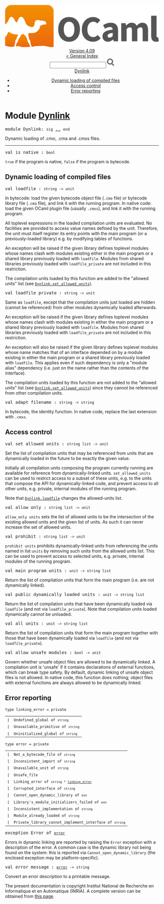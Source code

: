 <!-- ((! set title API !)) ((! set documentation !)) ((! set api !)) ((! set nobreadcrumb !)) -->
<div class="api"><header><nav class="toc brand"><a class="brand" href="https://ocaml.org/"><img src="colour-logo-gray.svg" class="svg" alt="OCaml"></a></nav><nav class="toc"><div class="toc_version"><a href="/docs" id="version-select">Version 4.09</a></div><a href="index.html">&lt; General Index</a><div class="api_search"><input type="text" name="apisearch" id="api_search" oninput="mySearch(false);" onkeypress="this.oninput();" onclick="this.oninput();" onpaste="this.oninput();">
<img src="search_icon.svg" alt="Search" class="svg" onclick="mySearch(false)"></div>
<div id="search_results"></div><div class="toc_title"><a href="#top">Dynlink</a></div><ul><li><a href="#1_Dynamicloadingofcompiledfiles">Dynamic loading of compiled files</a></li><li><a href="#1_Accesscontrol">Access control</a></li><li><a href="#1_Errorreporting">Error reporting</a></li></ul></nav></header>

<h1>Module <a href="type_Dynlink.html">Dynlink</a></h1>

<pre><span id="MODULEDynlink"><span class="keyword">module</span> Dynlink</span>: <code class="code"><span class="keyword">sig</span></code> <a href="Dynlink.html">..</a> <code class="code"><span class="keyword">end</span></code></pre><div class="info module top">
<div class="info-desc">
<p>Dynamic loading of .cmo, .cma and .cmxs files.</p>
</div>
</div>
<hr width="100%">

<pre><span id="VALis_native"><span class="keyword">val</span> is_native</span> : <code class="type">bool</code></pre><div class="info ">
<div class="info-desc">
<p><code class="code"><span class="keyword">true</span></code> if the program is native,
    <code class="code"><span class="keyword">false</span></code> if the program is bytecode.</p>
</div>
</div>
<h2 id="1_Dynamicloadingofcompiledfiles">Dynamic loading of compiled files</h2>
<pre><span id="VALloadfile"><span class="keyword">val</span> loadfile</span> : <code class="type">string -&gt; unit</code></pre><div class="info ">
<div class="info-desc">
<p>In bytecode: load the given bytecode object file (<code class="code">.cmo</code> file) or
    bytecode library file (<code class="code">.cma</code> file), and link it with the running
    program. In native code: load the given OCaml plugin file (usually
    <code class="code">.cmxs</code>), and link it with the running program.</p>

<p>All toplevel expressions in the loaded compilation units
    are evaluated. No facilities are provided to
    access value names defined by the unit. Therefore, the unit
    must itself register its entry points with the main program (or a
    previously-loaded library) e.g. by modifying tables of functions.</p>

<p>An exception will be raised if the given library defines toplevel
    modules whose names clash with modules existing either in the main
    program or a shared library previously loaded with <code class="code">loadfile</code>.
    Modules from shared libraries previously loaded with
    <code class="code">loadfile_private</code> are not included in this restriction.</p>

<p>The compilation units loaded by this function are added to the
    "allowed units" list (see <a href="Dynlink.html#VALset_allowed_units"><code class="code"><span class="constructor">Dynlink</span>.set_allowed_units</code></a>).</p>
</div>
</div>

<pre><span id="VALloadfile_private"><span class="keyword">val</span> loadfile_private</span> : <code class="type">string -&gt; unit</code></pre><div class="info ">
<div class="info-desc">
<p>Same as <code class="code">loadfile</code>, except that the compilation units just loaded
    are hidden (cannot be referenced) from other modules dynamically
    loaded afterwards.</p>

<p>An exception will be raised if the given library defines toplevel
    modules whose names clash with modules existing in either the main
    program or a shared library previously loaded with <code class="code">loadfile</code>.
    Modules from shared libraries previously loaded with
    <code class="code">loadfile_private</code> are not included in this restriction.</p>

<p>An exception will also be raised if the given library defines
    toplevel modules whose name matches that of an interface depended
    on by a module existing in either the main program or a shared
    library previously loaded with <code class="code">loadfile</code>. This applies even if
    such dependency is only a "module alias" dependency (i.e. just on
    the name rather than the contents of the interface).</p>

<p>The compilation units loaded by this function are not added to the
    "allowed units" list (see <a href="Dynlink.html#VALset_allowed_units"><code class="code"><span class="constructor">Dynlink</span>.set_allowed_units</code></a>) since they cannot
    be referenced from other compilation units.</p>
</div>
</div>

<pre><span id="VALadapt_filename"><span class="keyword">val</span> adapt_filename</span> : <code class="type">string -&gt; string</code></pre><div class="info ">
<div class="info-desc">
<p>In bytecode, the identity function. In native code, replace the last
    extension with <code class="code">.cmxs</code>.</p>
</div>
</div>
<h2 id="1_Accesscontrol">Access control</h2>
<pre><span id="VALset_allowed_units"><span class="keyword">val</span> set_allowed_units</span> : <code class="type">string list -&gt; unit</code></pre><div class="info ">
<div class="info-desc">
<p>Set the list of compilation units that may be referenced from units that
    are dynamically loaded in the future to be exactly the given value.</p>

<p>Initially all compilation units composing the program currently running
    are available for reference from dynamically-linked units.
    <code class="code">set_allowed_units</code> can be used to restrict access to a subset of these
    units, e.g. to the units that compose the API for
    dynamically-linked code, and prevent access to all other units,
    e.g. private, internal modules of the running program.</p>

<p>Note that <a href="Dynlink.html#VALloadfile"><code class="code"><span class="constructor">Dynlink</span>.loadfile</code></a> changes the allowed-units list.</p>
</div>
</div>

<pre><span id="VALallow_only"><span class="keyword">val</span> allow_only</span> : <code class="type">string list -&gt; unit</code></pre><div class="info ">
<div class="info-desc">
<p><code class="code">allow_only&nbsp;units</code> sets the list of allowed units to be the intersection
    of the existing allowed units and the given list of units.  As such it
    can never increase the set of allowed units.</p>
</div>
</div>

<pre><span id="VALprohibit"><span class="keyword">val</span> prohibit</span> : <code class="type">string list -&gt; unit</code></pre><div class="info ">
<div class="info-desc">
<p><code class="code">prohibit&nbsp;units</code> prohibits dynamically-linked units from referencing
    the units named in list <code class="code">units</code> by removing such units from the allowed
    units list.  This can be used to prevent access to selected units,
    e.g. private, internal modules of the running program.</p>
</div>
</div>

<pre><span id="VALmain_program_units"><span class="keyword">val</span> main_program_units</span> : <code class="type">unit -&gt; string list</code></pre><div class="info ">
<div class="info-desc">
<p>Return the list of compilation units that form the main program (i.e.
    are not dynamically linked).</p>
</div>
</div>

<pre><span id="VALpublic_dynamically_loaded_units"><span class="keyword">val</span> public_dynamically_loaded_units</span> : <code class="type">unit -&gt; string list</code></pre><div class="info ">
<div class="info-desc">
<p>Return the list of compilation units that have been dynamically loaded via
    <code class="code">loadfile</code> (and not via <code class="code">loadfile_private</code>).  Note that compilation units
    loaded dynamically cannot be unloaded.</p>
</div>
</div>

<pre><span id="VALall_units"><span class="keyword">val</span> all_units</span> : <code class="type">unit -&gt; string list</code></pre><div class="info ">
<div class="info-desc">
<p>Return the list of compilation units that form the main program together
    with those that have been dynamically loaded via <code class="code">loadfile</code> (and not via
    <code class="code">loadfile_private</code>).</p>
</div>
</div>

<pre><span id="VALallow_unsafe_modules"><span class="keyword">val</span> allow_unsafe_modules</span> : <code class="type">bool -&gt; unit</code></pre><div class="info ">
<div class="info-desc">
<p>Govern whether unsafe object files are allowed to be
    dynamically linked. A compilation unit is 'unsafe' if it contains
    declarations of external functions, which can break type safety.
    By default, dynamic linking of unsafe object files is
    not allowed. In native code, this function does nothing; object files
    with external functions are always allowed to be dynamically linked.</p>
</div>
</div>
<h2 id="1_Errorreporting">Error reporting</h2>
<pre><code><span id="TYPElinking_error"><span class="keyword">type</span> <code class="type"></code>linking_error</span> = private </code></pre><table class="typetable">
<tbody><tr>
<td align="left" valign="top">
<code><span class="keyword">|</span></code></td>
<td align="left" valign="top">
<code><span id="TYPEELTlinking_error.Undefined_global"><span class="constructor">Undefined_global</span></span> <span class="keyword">of</span> <code class="type">string</code></code></td>

</tr>
<tr>
<td align="left" valign="top">
<code><span class="keyword">|</span></code></td>
<td align="left" valign="top">
<code><span id="TYPEELTlinking_error.Unavailable_primitive"><span class="constructor">Unavailable_primitive</span></span> <span class="keyword">of</span> <code class="type">string</code></code></td>

</tr>
<tr>
<td align="left" valign="top">
<code><span class="keyword">|</span></code></td>
<td align="left" valign="top">
<code><span id="TYPEELTlinking_error.Uninitialized_global"><span class="constructor">Uninitialized_global</span></span> <span class="keyword">of</span> <code class="type">string</code></code></td>

</tr></tbody></table>



<pre><code><span id="TYPEerror"><span class="keyword">type</span> <code class="type"></code>error</span> = private </code></pre><table class="typetable">
<tbody><tr>
<td align="left" valign="top">
<code><span class="keyword">|</span></code></td>
<td align="left" valign="top">
<code><span id="TYPEELTerror.Not_a_bytecode_file"><span class="constructor">Not_a_bytecode_file</span></span> <span class="keyword">of</span> <code class="type">string</code></code></td>

</tr>
<tr>
<td align="left" valign="top">
<code><span class="keyword">|</span></code></td>
<td align="left" valign="top">
<code><span id="TYPEELTerror.Inconsistent_import"><span class="constructor">Inconsistent_import</span></span> <span class="keyword">of</span> <code class="type">string</code></code></td>

</tr>
<tr>
<td align="left" valign="top">
<code><span class="keyword">|</span></code></td>
<td align="left" valign="top">
<code><span id="TYPEELTerror.Unavailable_unit"><span class="constructor">Unavailable_unit</span></span> <span class="keyword">of</span> <code class="type">string</code></code></td>

</tr>
<tr>
<td align="left" valign="top">
<code><span class="keyword">|</span></code></td>
<td align="left" valign="top">
<code><span id="TYPEELTerror.Unsafe_file"><span class="constructor">Unsafe_file</span></span></code></td>

</tr>
<tr>
<td align="left" valign="top">
<code><span class="keyword">|</span></code></td>
<td align="left" valign="top">
<code><span id="TYPEELTerror.Linking_error"><span class="constructor">Linking_error</span></span> <span class="keyword">of</span> <code class="type">string * <a href="Dynlink.html#TYPElinking_error">linking_error</a></code></code></td>

</tr>
<tr>
<td align="left" valign="top">
<code><span class="keyword">|</span></code></td>
<td align="left" valign="top">
<code><span id="TYPEELTerror.Corrupted_interface"><span class="constructor">Corrupted_interface</span></span> <span class="keyword">of</span> <code class="type">string</code></code></td>

</tr>
<tr>
<td align="left" valign="top">
<code><span class="keyword">|</span></code></td>
<td align="left" valign="top">
<code><span id="TYPEELTerror.Cannot_open_dynamic_library"><span class="constructor">Cannot_open_dynamic_library</span></span> <span class="keyword">of</span> <code class="type">exn</code></code></td>

</tr>
<tr>
<td align="left" valign="top">
<code><span class="keyword">|</span></code></td>
<td align="left" valign="top">
<code><span id="TYPEELTerror.Library's_module_initializers_failed"><span class="constructor">Library's_module_initializers_failed</span></span> <span class="keyword">of</span> <code class="type">exn</code></code></td>

</tr>
<tr>
<td align="left" valign="top">
<code><span class="keyword">|</span></code></td>
<td align="left" valign="top">
<code><span id="TYPEELTerror.Inconsistent_implementation"><span class="constructor">Inconsistent_implementation</span></span> <span class="keyword">of</span> <code class="type">string</code></code></td>

</tr>
<tr>
<td align="left" valign="top">
<code><span class="keyword">|</span></code></td>
<td align="left" valign="top">
<code><span id="TYPEELTerror.Module_already_loaded"><span class="constructor">Module_already_loaded</span></span> <span class="keyword">of</span> <code class="type">string</code></code></td>

</tr>
<tr>
<td align="left" valign="top">
<code><span class="keyword">|</span></code></td>
<td align="left" valign="top">
<code><span id="TYPEELTerror.Private_library_cannot_implement_interface"><span class="constructor">Private_library_cannot_implement_interface</span></span> <span class="keyword">of</span> <code class="type">string</code></code></td>

</tr></tbody></table>



<pre><span id="EXCEPTIONError"><span class="keyword">exception</span> Error</span> <span class="keyword">of</span> <code class="type"><a href="Dynlink.html#TYPEerror">error</a></code></pre>
<div class="info ">
<div class="info-desc">
<p>Errors in dynamic linking are reported by raising the <code class="code"><span class="constructor">Error</span></code>
    exception with a description of the error.
    A common case is the dynamic library not being found on the system: this
    is reported via <code class="code"><span class="constructor">Cannot_open_dynamic_library</span></code> (the enclosed exception may
    be platform-specific).</p>
</div>
</div>

<pre><span id="VALerror_message"><span class="keyword">val</span> error_message</span> : <code class="type"><a href="Dynlink.html#TYPEerror">error</a> -&gt; string</code></pre><div class="info ">
<div class="info-desc">
<p>Convert an error description to a printable message.</p>
</div>
</div>

<div class="copyright">The present documentation is copyright Institut National de Recherche en Informatique et en Automatique (INRIA). A complete version can be obtained from <a href="http://caml.inria.fr/pub/docs/manual-ocaml/">this page</a>.</div></div>
